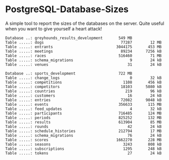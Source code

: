 # PostgreSQL-Database-Sizes

A simple tool to report the sizes of the databases on the server. Quite useful when you want to give yourself a heart attack!

    Database ..: greyhounds_results_development       549 MB
    Table .....: dogs                                  77287        12 MB
    Table .....: entrants                            3044175       453 MB
    Table .....: meetings                              89234      7256 kB
    Table .....: races                                516460        71 MB
    Table .....: schema_migrations                         9        24 kB
    Table .....: venues                                   31        24 kB

    Database ..: sports_development                   722 MB
    Table .....: change_logs                               0        32 kB
    Table .....: competitions                           1108       456 kB
    Table .....: competitors                           18103      5080 kB
    Table .....: countries                               219        96 kB
    Table .....: customers                                16        24 kB
    Table .....: entries                               72082      9048 kB
    Table .....: events                               356633       115 MB
    Table .....: feed_updates                              4        32 kB
    Table .....: participants                         716485       124 MB
    Table .....: periods                              825252       132 MB
    Table .....: results                              613904        85 MB
    Table .....: rounds                                   42        24 kB
    Table .....: schedule_histories                   212794        17 MB
    Table .....: schema_migrations                        76        24 kB
    Table .....: scores                              1662270       228 MB
    Table .....: seasons                                3243       808 kB
    Table .....: subscriptions                          1295       248 kB
    Table .....: tokens                                   27        24 kB
